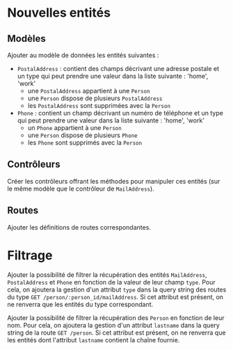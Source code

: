 # Nouvelles entités

## Modèles

Ajouter au modèle de données les entités suivantes :
- `PostalAddress` : contient des champs décrivant une adresse postale et un type qui peut prendre une valeur dans la liste suivante : 'home', 'work'
    - une `PostalAddress` appartient à une `Person`
	- une `Person` dispose de plusieurs `PostalAddress`
	- les `PostalAddress` sont supprimées avec la `Person`
- `Phone` : contient un champ décrivant un numéro de téléphone et un type qui peut prendre une valeur dans la liste suivante : 'home', 'work'
    - un `Phone` appartient à une `Person`
	- une `Person` dispose de plusieurs `Phone`
	- les `Phone` sont supprimés avec la `Person`

## Contrôleurs

Créer les contrôleurs offrant les méthodes pour manipuler ces entités (sur le même modèle que le contrôleur de `MailAddress`).

## Routes

Ajouter les définitions de routes correspondantes.

# Filtrage

Ajouter la possibilité de filtrer la récupération des entités `MailAddress`, `PostalAddress` et `Phone` en fonction de la valeur de leur champ `type`.
Pour cela, on ajoutera la gestion d'un attribut `type` dans la query string des routes du type `GET /person/:person_id/mailAddress`.
Si cet attribut est présent, on ne renverra que les entités du type correspondant.

Ajouter la possibilité de filtrer la récupération des `Person` en fonction de leur nom.
Pour cela, on ajoutera la gestion d'un attribut `lastname` dans la query string de la route `GET /person`.
Si cet attribut est présent, on ne renverra que les entités dont l'attribut `lastname` contient la chaîne fournie.

